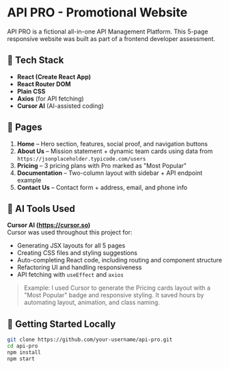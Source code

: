 # API PRO - Promotional Website

API PRO is a fictional all-in-one API Management Platform. This 5-page responsive website was built as part of a frontend developer assessment.

## 🔧 Tech Stack

- **React (Create React App)**
- **React Router DOM**
- **Plain CSS**
- **Axios** (for API fetching)
- **Cursor AI** (AI-assisted coding)

## 📄 Pages

1. **Home** – Hero section, features, social proof, and navigation buttons
2. **About Us** – Mission statement + dynamic team cards using data from `https://jsonplaceholder.typicode.com/users`
3. **Pricing** – 3 pricing plans with Pro marked as "Most Popular"
4. **Documentation** – Two-column layout with sidebar + API endpoint example
5. **Contact Us** – Contact form + address, email, and phone info

## 🤖 AI Tools Used

**Cursor AI (https://cursor.so)**  
Cursor was used throughout this project for:

- Generating JSX layouts for all 5 pages
- Creating CSS files and styling suggestions
- Auto-completing React code, including routing and component structure
- Refactoring UI and handling responsiveness
- API fetching with `useEffect` and `axios`

> Example: I used Cursor to generate the Pricing cards layout with a "Most Popular" badge and responsive styling. It saved hours by automating layout, animation, and class naming.

## 🚀 Getting Started Locally

```bash
git clone https://github.com/your-username/api-pro.git
cd api-pro
npm install
npm start
